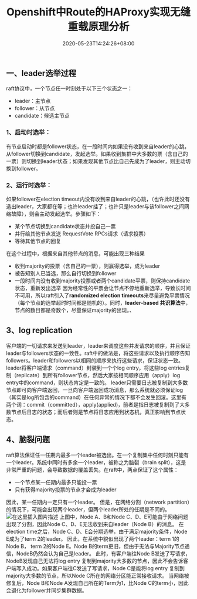 ﻿---
title: "Openshift中Route的HAProxy实现无缝重载原理分析"
date: 2020-05-23T14:24:26+08:00
draft: false
---

## 一、leader选举过程
 raft协议中，一个节点任一时刻处于以下三个状态之一：

 - leader：主节点
 - follower：从节点
 - candidate：候选主节点
 
### 1、启动时选举：
有节点启动时都是follower状态，在一段时间内如果没有收到来自leader的心跳，从follower切换到candidate，发起选举。如果收到集群中大多数的票（含自己的一票）则切换到leader状态；如果发现其他节点比自己先成为了leader，则主动切换到follower。
### 2、运行时选举：
如果follower在election timeout内没有收到来自leader的心跳，（也许此时还没有选出leader，大家都在等；也许leader挂了；也许只是leader与该follower之间网络故障），则会主动发起选举。步骤如下：
 - 某个节点切换到candidate状态并投自己一票
 - 并行给其他节点发送 RequestVote RPCs请求（请求投票）
 - 等待其他节点的回复
 
在这个过程中，根据来自其他节点的消息，可能出现三种结果
 - 收到majority的投票（含自己的一票），则赢得选举，成为leader
 - 被告知别人已当选，那么自行切换到follower
 - 一段时间内没有收到majority投票或者两个candidate平票，则保持candidate状态，重新发出选举
因为经常性的平票会让节点不停地重新选举，导致长时间不可用，所以raft引入了**randomized election timeouts**来尽量避免平票情况（每个节点的选举超时时间都是随机的）。同时，**leader-based 共识算法**中，节点的数目都是奇数个，尽量保证majority的出现。、
## 3、log replication
客户端的一切请求来发送到leader，leader来调度这些并发请求的顺序，并且保证leader与followers状态的一致性。raft中的做法是，将这些请求以及执行顺序告知followers。leader和followers以相同的顺序来执行这些请求，保证状态一致。leader将客户端请求（command）封装到一个个log entry，将这些log entries复制（replicate）到所有follower节点，然后大家按相同顺序应用（apply）log entry中的command，则状态肯定是一致的。
leader只需要日志被复制到大多数节点即可向客户端返回，一旦向客户端返回成功消息，那么系统就必须保证log（其实是log所包含的command）在任何异常的情况下都不会发生回滚。这里有两个词：commit（committed），apply(applied)，前者是指日志被复制到了大多数节点后日志的状态；而后者则是节点将日志应用到状态机，真正影响到节点状态。
## 4、脑裂问题
raft算法保证任一任期内最多一个leader被选出。在一个复制集中任何时刻只能有一个leader。系统中同时有多余一个leader，被称之为脑裂（brain split），这是非常严重的问题，会导致数据的覆盖丢失。在raft中，两点保证了这个属性：
 - 一个节点某一任期内最多只能投一票
 - 只有获得majority投票的节点才会成为leader

因此，某一任期内一定只有一个leader。
但是，在网络分割（network partition）的情况下，可能会出现两个leader，但两个leader所处的任期是不同的。
![在这里插入图片描述](https://img-blog.csdnimg.cn/20200523164912166.png)
上图中，Node A、B和Node C、D、E可能由于网络问题出现了分割，因此Node C、D、E无法收到来自leader（Node B）的消息。
在election time之后，Node C、D、E会分期选举，由于满足majority条件，Node E成为了term 2的leader。
因此，在系统中貌似出现了两个leader：term 1的Node B， term 2的Node E。Node B的term更旧，但由于无法与Majority节点通信，NodeB仍然会认为自己是leader。
此时，有客户端往Node B发送了写请求，NodeB发现自己无法将log entry 复制到majority大多数的节点，因此不会告诉客户端写入成功。如果客户端往C发送了写请求，Node C是能将log entry 复制到majority大多数的节点，所以Node C所在的网络分区能正常接收请求。
当网络被修复后，Node B和Node A发现自己所在的Term为1，比Node C的term小，因此会退化为follower并同步集群数据。